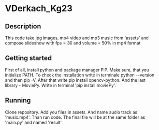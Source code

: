 # VDerkach_Kg23
## Description
This code take jpg images, mp4 video and mp3 music from 'assets' and compose slideshow with fps = 30 and volume = 50% in mp4 format

## Getting started
First of all, install python and package manager PIP. Make sure, that you initialize PATH. To check the installation write in terminale python --version and then pip -V. After that write pip install opencv-python. And the last library - MoviePy. Write in terminal 'pip install moviePy'.

## Running
Clone repository. Add you files in assets. And name audio track as 'music.mp4'. Than run code. The final file will be at the same folder as 'main.py' and named 'result'

